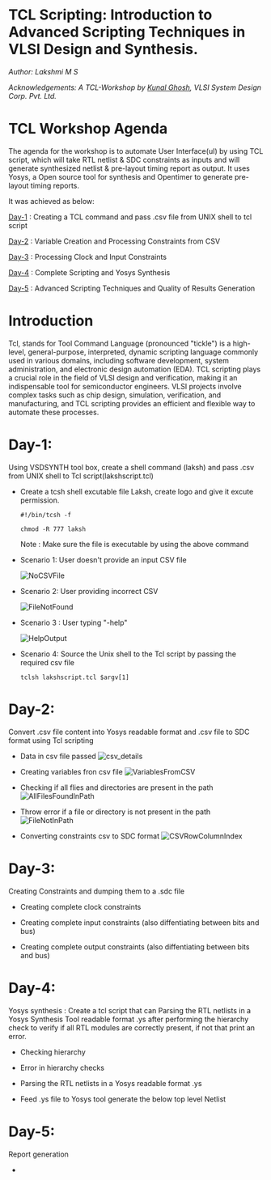 # TCL Scripting: Introduction to Advanced Scripting Techniques in VLSI Design and Synthesis.


_Author: Lakshmi M S_

_Acknowledgements: A TCL-Workshop by [Kunal Ghosh](https://github.com/kunalg123), VLSI System Design Corp. Pvt. Ltd._

# TCL Workshop Agenda
The agenda for the workshop is to automate User Interface(uI) by using TCL script, which will take RTL netlist & SDC constraints as inputs and will generate synthesized netlist & pre-layout timing report as output. It uses Yosys, a Open source tool for synthesis and Opentimer to generate pre-layout timing reports.

It was achieved as below:

[Day-1](#day-1) : Creating a TCL command and pass .csv file from UNIX shell to tcl script

[Day-2](#day-2) : Variable Creation and Processing Constraints from CSV

[Day-3](#day-3) : Processing Clock and Input Constraints

[Day-4](#day-4) : Complete Scripting and Yosys Synthesis

[Day-5](#day-5) : Advanced Scripting Techniques and Quality of Results Generation


# Introduction
Tcl, stands for Tool Command Language (pronounced "tickle") is a high-level, general-purpose, interpreted, dynamic scripting language commonly used in various domains, including software development, system administration, and electronic design automation (EDA). TCL scripting plays a crucial role in the field of VLSI design and verification, making it an indispensable tool for semiconductor engineers. VLSI projects involve complex tasks such as chip design, simulation, verification, and manufacturing, and TCL scripting provides an efficient and flexible way to automate these processes. 


# Day-1: 
Using VSDSYNTH tool box, create a shell command (laksh) and pass .csv from UNIX shell to Tcl script(lakshscript.tcl)

- Create a tcsh shell excutable file Laksh, create logo and give it excute permission.
 
   ```#!/bin/tcsh -f```
  
  ```chmod -R 777 laksh ```
  
  Note : Make sure the file is executable by using the above command 

- Scenario 1: User doesn't provide an input CSV file
  
    ![NoCSVFile](https://github.com/laksh-ms/TCL-script/assets/109785515/01328f05-939b-4a4e-812a-ee35af3e6343)
  
- Scenario 2: User providing incorrect CSV
  
    ![FileNotFound](https://github.com/laksh-ms/TCL-script/assets/109785515/c45506bf-613a-4fd5-a2bb-b49f4a72b54b)

- Scenario 3 : User typing "-help"
  
    ![HelpOutput](https://github.com/laksh-ms/TCL-script/assets/109785515/aeabda10-8328-4f2f-b090-cda315b6aeba)

- Scenario 4: Source the Unix shell to the Tcl script by passing the required csv file 

  ```tclsh lakshscript.tcl $argv[1] ```


# Day-2:
Convert .csv file content into Yosys readable format and .csv file to SDC format using Tcl scripting

- Data in csv file passed 
  ![csv_details](https://github.com/laksh-ms/TCL-script/assets/109785515/d8bd7171-7cf1-4891-bf8f-55e2643d6848)

- Creating variables fron csv file
  ![VariablesFromCSV](https://github.com/laksh-ms/TCL-script/assets/109785515/86225b53-6a40-4e0c-9d44-a31933733d73)

- Checking if all flies and directories are present in the path
  ![AllFilesFoundInPath](https://github.com/laksh-ms/TCL-script/assets/109785515/b47736ce-0fff-45d1-846a-d1c9eb324202)

- Throw error if a file or directory is not present in the path
  ![FileNotInPath](https://github.com/laksh-ms/TCL-script/assets/109785515/a7001764-6c45-4c85-8b39-1294cd0f392e)

- Converting constraints csv to SDC format
  ![CSVRowColumnIndex](https://github.com/laksh-ms/TCL-script/assets/109785515/f067c9c7-c59c-4212-a368-278b96063e8e)
  

# Day-3:

Creating Constraints and dumping them to a .sdc file

- Creating complete clock constraints
  
- Creating complete input constraints (also diffentiating between bits and bus)
  
- Creating complete output constraints (also diffentiating between bits and bus)
  

# Day-4:
Yosys synthesis : Create a tcl script that can Parsing the RTL netlists in a Yosys Synthesis Tool readable format .ys after performing  the hierarchy check to verify if all RTL modules are correctly present, if not that print an error. 

- Checking hierarchy
  
- Error in hierarchy checks
  
- Parsing the RTL netlists in a Yosys readable format .ys
  
- Feed .ys file to Yosys tool generate the below top level Netlist
  

# Day-5:
Report generation

- 

